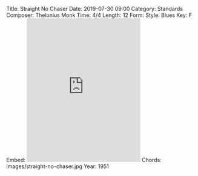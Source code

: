 Title: Straight No Chaser
Date: 2019-07-30 09:00
Category: Standards
Composer: Thelonius Monk
Time: 4/4
Length: 12
Form:
Style: Blues
Key: F
Embed: <iframe src="https://open.spotify.com/embed/playlist/6KJj9SwpK3qRoNNGPPVgM9" width="300" height="380" frameborder="0" allowtransparency="true" allow="encrypted-media"></iframe>
Chords: images/straight-no-chaser.jpg
Year: 1951
